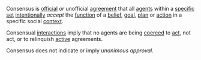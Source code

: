 Consensus is [official](https://github.com/gcassel/Modular-Organization-Terminology/blob/master/terms/official.md) *or* unofficial [agreement](https://github.com/gcassel/Modular-Organization-Terminology/blob/master/terms/agreement.md) that all [agents](https://github.com/gcassel/Modular-Organization-Terminology/blob/master/terms/intention.md) within a [specific](https://github.com/gcassel/Modular-Organization-Terminology/blob/master/terms/specific.md) [set](https://github.com/gcassel/Modular-Organization-Terminology/blob/master/terms/set.md) [intentionally](https://github.com/gcassel/Modular-Organization-Terminology/blob/master/terms/intention.md) *accept* the [function](https://github.com/gcassel/Modular-Organization-Terminology/blob/master/terms/function.md) of  a [belief](https://github.com/gcassel/Modular-Organization-Terminology/blob/master/terms/belief.md), [goal](https://github.com/gcassel/Modular-Organization-Terminology/blob/master/terms/goal.md), [plan](https://github.com/gcassel/Modular-Organization-Terminology/blob/master/terms/plan.md) or [action](https://github.com/gcassel/Modular-Organization-Terminology/blob/master/terms/action.md) in a specific social [context](https://github.com/gcassel/Modular-Organization-Terminology/blob/master/terms/context.md).  

Consensual [interactions](https://github.com/gcassel/Modular-Organization-Terminology/blob/master/terms/interaction.md) imply that no agents are being [coerced](https://github.com/gcassel/Modular-Organization-Terminology/blob/master/terms/coercion.md) to [act](https://github.com/gcassel/Modular-Organization-Terminology/blob/master/terms/action.md), not act, or to relinquish [active](https://github.com/gcassel/Modular-Organization-Terminology/blob/master/terms/active.md) agreements.
 
Consensus does not indicate or imply *unanimous* *approval*.
